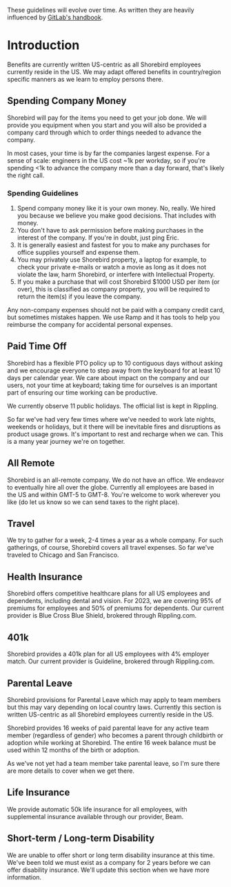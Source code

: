These guidelines will evolve over time. As written they are heavily influenced
by [GitLab's handbook](https://about.gitlab.com/handbook/).

# Introduction
Benefits are currently written US-centric as all Shorebird employees currently
reside in the US.  We may adapt offered benefits in country/region specific
manners as we learn to employ persons there.

## Spending Company Money
Shorebird will pay for the items you need to get your job done.  We will provide
you equipment when you start and you will also be provided a company card
through which to order things needed to advance the company.

In most cases, your time is by far the companies largest expense.  For a sense
of scale: engineers in the US cost ~1k per workday, so if you're spending <1k to
advance the company more than a day forward, that's likely the right call.

### Spending Guidelines

1. Spend company money like it is your own money. No, really. We hired you 
   because we believe you make good decisions. That includes with money.
3. You don't have to ask permission before making purchases in the interest of
   the company. If you're in doubt, just ping Eric.
3. It is generally easiest and fastest for you to make any purchases for office
   supplies yourself and expense them.
4. You may privately use Shorebird property, a laptop for example, to check
   your private e-mails or watch a movie as long as it does not violate the law,
   harm Shorebird, or interfere with Intellectual Property.
5. If you make a purchase that will cost Shorebird $1000 USD per item (or over),
   this is classified as company property, you will be required to return the
   item(s) if you leave the company.

Any non-company expenses should not be paid with a company credit card, but
sometimes mistakes happen.  We use Ramp and it has tools to help you reimburse
the company for accidental personal expenses.

## Paid Time Off

Shorebird has a flexible PTO policy up to 10 contiguous days without asking and
we encourage everyone to step away from the keyboard for at least 10 days per
calendar year.  We care about impact on the company and our users, not your time
at keyboard; taking time for ourselves is an important part of ensuring our time
working can be productive.

We currently observe 11 public holidays.  The official list is kept in Rippling.

So far we've had very few times where we've needed to work late nights, weekends
or holidays, but it there will be inevitable fires and disruptions as product
usage grows.  It's important to rest and recharge when we can.  This is a many
year journey we're on together.

## All Remote

Shorebird is an all-remote company.  We do not have an office.  We endeavor to
eventually hire all over the globe.  Currently all employees are based in the US
and within GMT-5 to GMT-8.  You're welcome to work wherever you like (do let us
know so we can send taxes to the right place).

## Travel

We try to gather for a week, 2-4 times a year as a whole company.  For such
gatherings, of course, Shorebird covers all travel expenses.  So far we've
traveled to Chicago and San Francisco.

## Health Insurance

Shorebird offers competitive healthcare plans for all US employees and
dependents, including dental and vision. For 2023, we are covering 95% of
premiums for employees and 50% of premiums for dependents. Our current provider
is Blue Cross Blue Shield, brokered through Rippling.com.

## 401k

Shorebird provides a 401k plan for all US employees with 4% employer match.
Our current provider is Guideline, brokered through Rippling.com.

## Parental Leave

Shorebird provisions for Parental Leave which may apply to team members but this
may vary depending on local country laws.  Currently this section is written
US-centric as all Shorebird employees currently reside in the US.

Shorebird provides 16 weeks of paid parental leave for any active team member
(regardless of gender) who becomes a parent through childbirth or adoption while
working at Shorebird.  The entire 16 week balance must be used within 12 months
of the birth or adoption.

As we've not yet had a team member take parental leave, so I'm sure there are
more details to cover when we get there.

## Life Insurance

We provide automatic 50k life insurance for all employees, with supplemental
insurance available through our provider, Beam.

## Short-term / Long-term Disability

We are unable to offer short or long term disability insurance at this time.
We've been told we must exist as a company for 2 years before we can offer
disability insurance. We'll update this section when we have more information.
